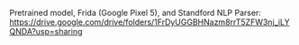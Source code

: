 Pretrained model, Frida (Google Pixel 5), and Standford NLP Parser:
https://drive.google.com/drive/folders/1FrDyUGGBHNazm8rrT5ZFW3nj_iLYQNDA?usp=sharing

